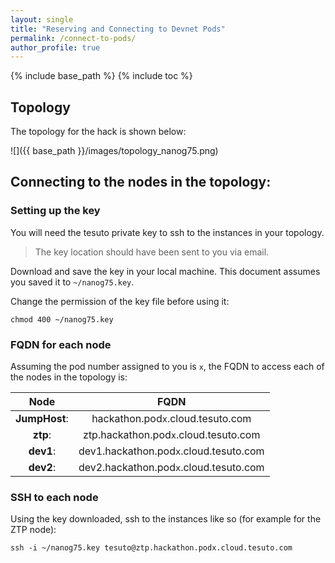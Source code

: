 ```yaml
---
layout: single
title: "Reserving and Connecting to Devnet Pods"
permalink: /connect-to-pods/
author_profile: true 
---
```


{% include base_path %}
{% include toc %}

## Topology 

The topology for the hack is shown below: 

![]({{ base_path }}/images/topology_nanog75.png)  



## Connecting to the nodes in the topology:  

### Setting up the key

You will need the tesuto private key to ssh to the instances in your topology.  

>The key location should have been sent to you via email.    
 

Download and save the key in your local machine. This document assumes you saved it to `~/nanog75.key`. 


Change the permission of the key file before using it:

```
chmod 400 ~/nanog75.key
```

### FQDN for each node
Assuming the pod number assigned to you is `x`, the FQDN to access each of the nodes in the topology is: 

| Node | FQDN|
|:-----:|:----:|
|**JumpHost**:   |  hackathon.pod`x`.cloud.tesuto.com |
|**ztp**:        |  ztp.hackathon.pod`x`.cloud.tesuto.com |
|**dev1**:       |  dev1.hackathon.pod`x`.cloud.tesuto.com |
|**dev2**:       |  dev2.hackathon.pod`x`.cloud.tesuto.com |


### SSH to each node

Using the key downloaded, ssh to the instances like so (for example for the ZTP node):

```
ssh -i ~/nanog75.key tesuto@ztp.hackathon.podx.cloud.tesuto.com

```


